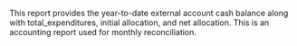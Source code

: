 This report provides the year-to-date external account cash balance along with total_expenditures, initial allocation, and net allocation. This is an accounting report used for monthly reconciliation.
